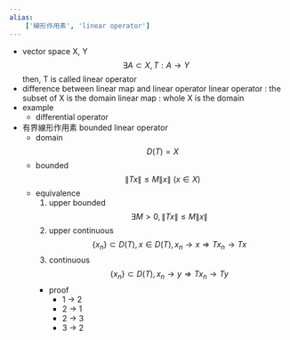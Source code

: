 ```yaml
---
alias:
    ['線形作用素', 'linear operator']
---
```

- vector space X, Y
$$ \exists A \subset X, T : A \to Y $$
then, T is called linear operator
- difference between linear map and linear operator
    linear operator : the subset of X is the domain
    linear map : whole X is the domain
- example
    - differential operator
- 有界線形作用素 bounded linear operator
    - domain
        $$ D(T) = X
        $$
    - bounded
        $$ \|Tx\| \leq M\|x\| \ (x \in X) $$
    - equivalence
        1. upper bounded
            $$ \exists M > 0, \|Tx\| \leq M \|x\| $$
        2. upper continuous
            $$ \{x_n\}\subset D(T), x \in D(T), x_n \to x \Rightarrow Tx_n \to Tx $$
        3. continuous
            $$ \{x_n\}\subset D(T), x_n \to y \Rightarrow Tx_n \to Ty $$
        - proof
            - 1 → 2
            - 2 → 1
            - 2 → 3
            - 3 → 2